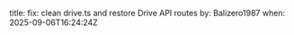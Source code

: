 title: fix: clean drive.ts and restore Drive API routes
by: Balizero1987
when: 2025-09-06T16:24:24Z
